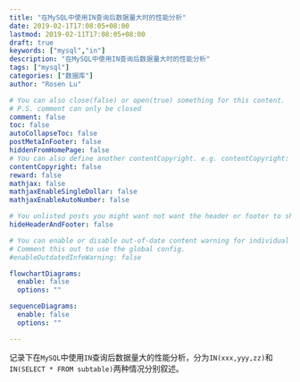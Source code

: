 ```yaml
---
title: "在MySQL中使用IN查询后数据量大时的性能分析"
date: 2019-02-1T17:08:05+08:00
lastmod: 2019-02-11T17:08:05+08:00
draft: true
keywords: ["mysql","in"]
description: "在MySQL中使用IN查询后数据量大时的性能分析"
tags: ["mysql"]
categories: ["数据库"]
author: "Rosen Lu"

# You can also close(false) or open(true) something for this content.
# P.S. comment can only be closed
comment: false
toc: false
autoCollapseToc: false
postMetaInFooter: false
hiddenFromHomePage: false
# You can also define another contentCopyright. e.g. contentCopyright: "This is another copyright."
contentCopyright: false
reward: false
mathjax: false
mathjaxEnableSingleDollar: false
mathjaxEnableAutoNumber: false

# You unlisted posts you might want not want the header or footer to show
hideHeaderAndFooter: false

# You can enable or disable out-of-date content warning for individual post.
# Comment this out to use the global config.
#enableOutdatedInfoWarning: false

flowchartDiagrams:
  enable: false
  options: ""

sequenceDiagrams: 
  enable: false
  options: ""

---
```


记录下在`MySQL`中使用`IN`查询后数据量大的性能分析，分为`IN(xxx,yyy,zz)`和`IN(SELECT * FROM subtable)`两种情况分别叙述。

<!--more-->
